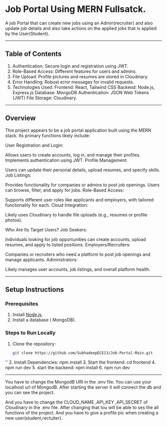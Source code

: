 # Job Portal Using MERN Fullsatck.

A job Portal that can create new jobs using an Admin(recruiter) and also update job details and also take actions on the applied jobs that is applied by the User(Student). 

---

## Table of Contents
1. Authentication: Secure login and registration using JWT.
2. Role-Based Access: Different features for users and admins.
3. File Upload: Profile pictures and resumes are stored in Cloudinary.
4. Error Handling: Robust error messages for invalid requests.
5. Technologies Used: Frontend: React, Tailwind CSS
Backend: Node.js, Express.js
Database: MongoDB
Authentication: JSON Web Tokens (JWT)
File Storage: Cloudinary.


---

## Overview

This project appears to be a job portal application built using the MERN stack. Its primary functions likely include:

User Registration and Login:

Allows users to create accounts, log in, and manage their profiles.
Implements authentication using JWT.
Profile Management:

Users can update their personal details, upload resumes, and specify skills.
Job Listings:

Provides functionality for companies or admins to post job openings.
Users can browse, filter, and apply for jobs.
Role-Based Access:

Supports different user roles like applicants and employers, with tailored functionality for each.
Cloud Integration:

Likely uses Cloudinary to handle file uploads (e.g., resumes or profile photos).


Who Are Its Target Users?
Job Seekers:

Individuals looking for job opportunities can create accounts, upload resumes, and apply to listed positions.
Employers/Recruiters:

Companies or recruiters who need a platform to post job openings and manage applicants.
Administrators:

Likely manages user accounts, job listings, and overall platform health.


---

## Setup Instructions

### Prerequisites
1. Install [Node.js](https://nodejs.org/).
2. Install a database ( MongoDB).


### Steps to Run Locally
1. Clone the repository:
   ```bash
   git clone https://github.com/SubhadeepECE13/Job-Portal-Main.git
''
2. Install Dependencies: npm install
3. Start the frontend: cd frontend
4. npm run dev
5. start the backend: npm install
6. npm run dev


*****
You have to change the MongodB URI in the .env file. You can use your localhost url of MongodB. After starting the server it will connect the db and you can see the project.

And you have to change the CLOUD_NAME ,API_KEY ,API_SECRET of Cloudinary in the .env file. After changing that tou will be able to ses the all functions of the project. And you have to give a profile pic when creating a new user(student,rectuiter).


